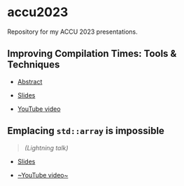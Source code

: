 # accu2023
Repository for my ACCU 2023 presentations.

## Improving Compilation Times: Tools & Techniques

* [Abstract](https://conference.accu.org/en/accu2023/public/events/103)

* [Slides](https://github.com/vittorioromeo/accu2023/blob/main/improving_compilation_times.pdf)

* [YouTube video](https://www.youtube.com/watch?v=PfHD3BsVsAM)

## Emplacing `std::array` is impossible

> *(Lightning talk)*

* [Slides](https://github.com/vittorioromeo/accu2023/blob/main/emplacing_std_array.pdf)

* [~YouTube video~](TODO)
